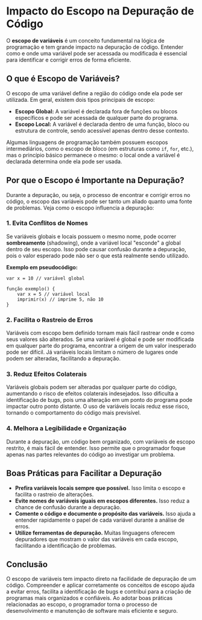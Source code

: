 
# Impacto do Escopo na Depuração de Código

O **escopo de variáveis** é um conceito fundamental na lógica de programação e tem grande impacto na depuração de código. Entender como e onde uma variável pode ser acessada ou modificada é essencial para identificar e corrigir erros de forma eficiente.

## O que é Escopo de Variáveis?

O escopo de uma variável define a região do código onde ela pode ser utilizada. Em geral, existem dois tipos principais de escopo:

- **Escopo Global:** A variável é declarada fora de funções ou blocos específicos e pode ser acessada de qualquer parte do programa.
- **Escopo Local:** A variável é declarada dentro de uma função, bloco ou estrutura de controle, sendo acessível apenas dentro desse contexto.

Algumas linguagens de programação também possuem escopos intermediários, como o escopo de bloco (em estruturas como `if`, `for`, etc.), mas o princípio básico permanece o mesmo: o local onde a variável é declarada determina onde ela pode ser usada.

## Por que o Escopo é Importante na Depuração?

Durante a depuração, ou seja, o processo de encontrar e corrigir erros no código, o escopo das variáveis pode ser tanto um aliado quanto uma fonte de problemas. Veja como o escopo influencia a depuração:

### 1. **Evita Conflitos de Nomes**

Se variáveis globais e locais possuem o mesmo nome, pode ocorrer **sombreamento** (shadowing), onde a variável local "esconde" a global dentro de seu escopo. Isso pode causar confusão durante a depuração, pois o valor esperado pode não ser o que está realmente sendo utilizado.

**Exemplo em pseudocódigo:**
```pseudocode
var x = 10 // variável global

função exemplo() {
    var x = 5 // variável local
    imprimir(x) // imprime 5, não 10
}
```

### 2. **Facilita o Rastreio de Erros**

Variáveis com escopo bem definido tornam mais fácil rastrear onde e como seus valores são alterados. Se uma variável é global e pode ser modificada em qualquer parte do programa, encontrar a origem de um valor inesperado pode ser difícil. Já variáveis locais limitam o número de lugares onde podem ser alteradas, facilitando a depuração.

### 3. **Reduz Efeitos Colaterais**

Variáveis globais podem ser alteradas por qualquer parte do código, aumentando o risco de efeitos colaterais indesejados. Isso dificulta a identificação de bugs, pois uma alteração em um ponto do programa pode impactar outro ponto distante. O uso de variáveis locais reduz esse risco, tornando o comportamento do código mais previsível.

### 4. **Melhora a Legibilidade e Organização**

Durante a depuração, um código bem organizado, com variáveis de escopo restrito, é mais fácil de entender. Isso permite que o programador foque apenas nas partes relevantes do código ao investigar um problema.

## Boas Práticas para Facilitar a Depuração

- **Prefira variáveis locais sempre que possível.** Isso limita o escopo e facilita o rastreio de alterações.
- **Evite nomes de variáveis iguais em escopos diferentes.** Isso reduz a chance de confusão durante a depuração.
- **Comente o código e documente o propósito das variáveis.** Isso ajuda a entender rapidamente o papel de cada variável durante a análise de erros.
- **Utilize ferramentas de depuração.** Muitas linguagens oferecem depuradores que mostram o valor das variáveis em cada escopo, facilitando a identificação de problemas.

## Conclusão

O escopo de variáveis tem impacto direto na facilidade de depuração de um código. Compreender e aplicar corretamente os conceitos de escopo ajuda a evitar erros, facilita a identificação de bugs e contribui para a criação de programas mais organizados e confiáveis. Ao adotar boas práticas relacionadas ao escopo, o programador torna o processo de desenvolvimento e manutenção de software mais eficiente e seguro.
```
